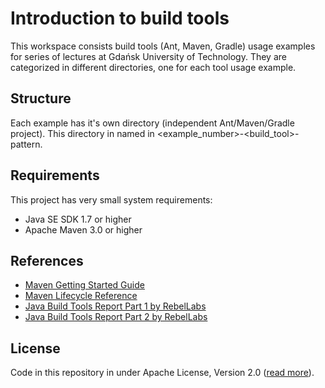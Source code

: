 # Introduction to build tools

This workspace consists build tools (Ant, Maven, Gradle) usage examples for series of lectures at Gdańsk University of Technology. They are categorized in different directories, one for each tool usage example.

## Structure ##

Each example has it's own directory (independent Ant/Maven/Gradle project). This directory in named in <example_number>-<build_tool>-<topic> pattern.

## Requirements ##

This project has very small system requirements:

* Java SE SDK 1.7 or higher
* Apache Maven 3.0 or higher

## References ##

* [Maven Getting Started Guide](http://maven.apache.org/guides/getting-started/index.html)
* [Maven Lifecycle Reference](http://maven.apache.org/guides/introduction/introduction-to-the-lifecycle.html#Lifecycle_Reference)
* [Java Build Tools Report Part 1 by RebelLabs](http://pages.zeroturnaround.com/RebelLabs-AllReportLanders_JavaBuildTools.html)
* [Java Build Tools Report Part 2 by RebelLabs](http://pages.zeroturnaround.com/RebelLabs-AllReportLanders_JavaBuildToolsPart2.html)

## License

Code in this repository in under Apache License, Version 2.0 ([read more](https://github.com/Smoczysko/introduction-to-build-tools/blob/master/LICENSE)).
